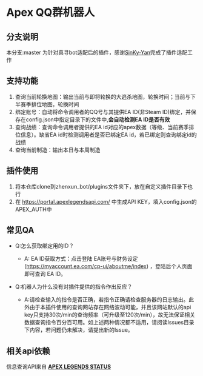 # Apex QQ群机器人

## 分支说明
本分支:master 为针对真寻bot适配后的插件，感谢[SinKy-Yan](https://github.com/SinKy-Yan)完成了插件适配工作

## 支持功能
1. 查询当前轮换地图：输出当前与即将轮换的大逃杀地图，轮换时间；当前与下半赛季排位地图，轮换时间
2. 绑定账号：自动将命令调用者的QQ号与其提供EA ID(非Steam ID)绑定，并保存在config.json中指定目录下的文件中,**会自动检测EA ID是否有效**
3. 查询战绩：查询命令调用者提供的EA id对应的apex数据（等级、当前赛季排位信息）。缺省EA id时检测调用者是否已绑定EA id，若已绑定则查询绑定id的战绩
4. 查询当前制造：输出本日与本周制造

## 插件使用
1. 将本仓库clone到zhenxun_bot/plugins文件夹下，放在自定义插件目录下也行
2. 在 https://portal.apexlegendsapi.com/ 中生成API KEY，填入config.json的APEX_AUTH中

## 常见QA
- Q:怎么获取绑定用的ID？
  - A: EA ID获取方式：点击登陆 EA账号与财务设定 (https://myaccount.ea.com/cp-ui/aboutme/index) ，登陆后个人页面即可查询 EA ID。

- Q:机器人为什么没有对插件提供的指令作出反应？
  - A:请检查输入的指令是否正确，若指令正确请检查服务器的日志输出。此外由于本插件使用的查询网站存在网络波动可能，并且该网站默认的api key只支持30次/min的查询频率（可升级至120次/min），故无法保证相关数据查询指令百分百可用。如上述两种情况都不适用，请阅读Issues目录下内容，若问题仍未解决，请提出新的Issue。


## 相关api依赖
信息查询API来自 [**APEX LEGENDS STATUS**](https://apexlegendsapi.com/)
